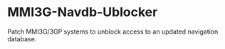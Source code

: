 # MMI3G-Navdb-Ublocker
Patch MMI3G/3GP systems to unblock access to an updated navigation database.
